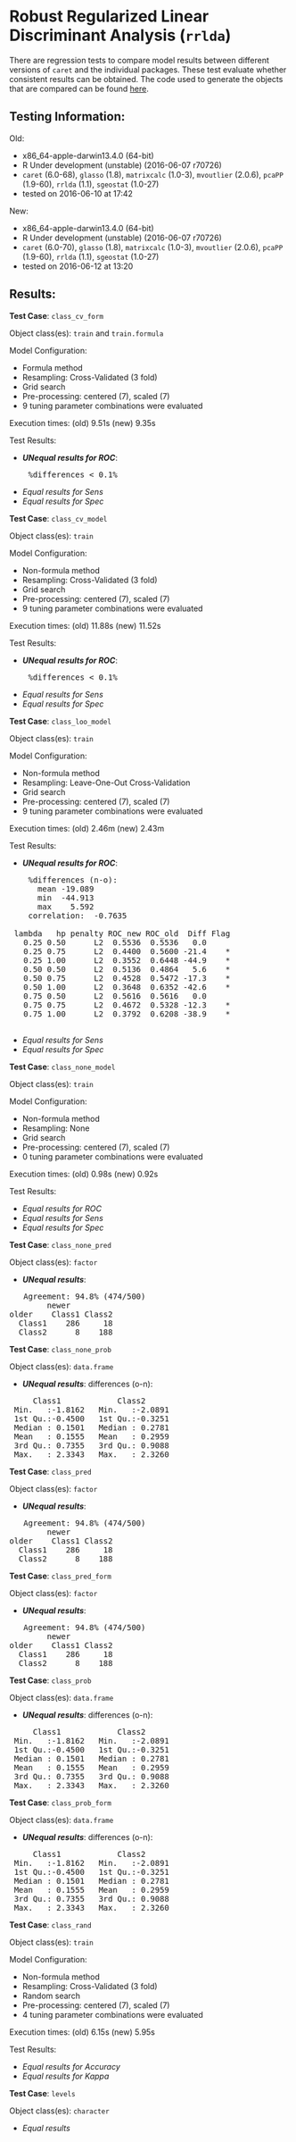 Robust Regularized Linear Discriminant Analysis (`rrlda`)
 ===== 

There are regression tests to compare model results between different versions of `caret` and the individual packages. These test evaluate whether consistent results can be obtained. The code used to generate the objects that are compared can be found [here](https://github.com/topepo/caret/blob/master/RegressionTests/Code/rrlda.R).

Testing Information:
---------

Old:

 * x86_64-apple-darwin13.4.0 (64-bit)
 * R Under development (unstable) (2016-06-07 r70726)
 * `caret` (6.0-68), `glasso` (1.8), `matrixcalc` (1.0-3), `mvoutlier` (2.0.6), `pcaPP` (1.9-60), `rrlda` (1.1), `sgeostat` (1.0-27)
 * tested on 2016-06-10 at 17:42


New:

 * x86_64-apple-darwin13.4.0 (64-bit)
 * R Under development (unstable) (2016-06-07 r70726)
 * `caret` (6.0-70), `glasso` (1.8), `matrixcalc` (1.0-3), `mvoutlier` (2.0.6), `pcaPP` (1.9-60), `rrlda` (1.1), `sgeostat` (1.0-27)
 * tested on 2016-06-12 at 13:20


Results:
---------

**Test Case**: `class_cv_form`

Object class(es): `train` and `train.formula`

Model Configuration:

 * Formula method
 * Resampling: Cross-Validated (3 fold)
 * Grid search
 * Pre-processing: centered (7), scaled (7)  
 * 9 tuning parameter combinations were evaluated


Execution times: (old) 9.51s (new) 9.35s

Test Results:

 * ***UNequal results for ROC***:

<pre>
    %differences < 0.1%
</pre>

 * _Equal results for Sens_
 * _Equal results for Spec_

**Test Case**: `class_cv_model`

Object class(es): `train`

Model Configuration:

 * Non-formula method
 * Resampling: Cross-Validated (3 fold)
 * Grid search
 * Pre-processing: centered (7), scaled (7)  
 * 9 tuning parameter combinations were evaluated


Execution times: (old) 11.88s (new) 11.52s

Test Results:

 * ***UNequal results for ROC***:

<pre>
    %differences < 0.1%
</pre>

 * _Equal results for Sens_
 * _Equal results for Spec_

**Test Case**: `class_loo_model`

Object class(es): `train`

Model Configuration:

 * Non-formula method
 * Resampling: Leave-One-Out Cross-Validation
 * Grid search
 * Pre-processing: centered (7), scaled (7)  
 * 9 tuning parameter combinations were evaluated


Execution times: (old) 2.46m (new) 2.43m

Test Results:

 * ***UNequal results for ROC***:

<pre>
    %differences (n-o):                  
      mean -19.089
      min  -44.913
      max    5.592
    correlation:  -0.7635 

 lambda   hp penalty ROC_new ROC_old  Diff Flag
   0.25 0.50      L2  0.5536  0.5536   0.0     
   0.25 0.75      L2  0.4400  0.5600 -21.4    *
   0.25 1.00      L2  0.3552  0.6448 -44.9    *
   0.50 0.50      L2  0.5136  0.4864   5.6    *
   0.50 0.75      L2  0.4528  0.5472 -17.3    *
   0.50 1.00      L2  0.3648  0.6352 -42.6    *
   0.75 0.50      L2  0.5616  0.5616   0.0     
   0.75 0.75      L2  0.4672  0.5328 -12.3    *
   0.75 1.00      L2  0.3792  0.6208 -38.9    *

</pre>

 * _Equal results for Sens_
 * _Equal results for Spec_

**Test Case**: `class_none_model`

Object class(es): `train`

Model Configuration:

 * Non-formula method
 * Resampling: None
 * Grid search
 * Pre-processing: centered (7), scaled (7)  
 * 0 tuning parameter combinations were evaluated


Execution times: (old) 0.98s (new) 0.92s

Test Results:

 * _Equal results for ROC_
 * _Equal results for Sens_
 * _Equal results for Spec_

**Test Case**: `class_none_pred`

Object class(es): `factor`

 * ***UNequal results***:
<pre>
   Agreement: 94.8% (474/500)
        newer
older    Class1 Class2
  Class1    286     18
  Class2      8    188
</pre>

**Test Case**: `class_none_prob`

Object class(es): `data.frame`

 * ***UNequal results***: differences (o-n):
<pre>
     Class1            Class2       
 Min.   :-1.8162   Min.   :-2.0891  
 1st Qu.:-0.4500   1st Qu.:-0.3251  
 Median : 0.1501   Median : 0.2781  
 Mean   : 0.1555   Mean   : 0.2959  
 3rd Qu.: 0.7355   3rd Qu.: 0.9088  
 Max.   : 2.3343   Max.   : 2.3260  
</pre>

**Test Case**: `class_pred`

Object class(es): `factor`

 * ***UNequal results***:
<pre>
   Agreement: 94.8% (474/500)
        newer
older    Class1 Class2
  Class1    286     18
  Class2      8    188
</pre>

**Test Case**: `class_pred_form`

Object class(es): `factor`

 * ***UNequal results***:
<pre>
   Agreement: 94.8% (474/500)
        newer
older    Class1 Class2
  Class1    286     18
  Class2      8    188
</pre>

**Test Case**: `class_prob`

Object class(es): `data.frame`

 * ***UNequal results***: differences (o-n):
<pre>
     Class1            Class2       
 Min.   :-1.8162   Min.   :-2.0891  
 1st Qu.:-0.4500   1st Qu.:-0.3251  
 Median : 0.1501   Median : 0.2781  
 Mean   : 0.1555   Mean   : 0.2959  
 3rd Qu.: 0.7355   3rd Qu.: 0.9088  
 Max.   : 2.3343   Max.   : 2.3260  
</pre>

**Test Case**: `class_prob_form`

Object class(es): `data.frame`

 * ***UNequal results***: differences (o-n):
<pre>
     Class1            Class2       
 Min.   :-1.8162   Min.   :-2.0891  
 1st Qu.:-0.4500   1st Qu.:-0.3251  
 Median : 0.1501   Median : 0.2781  
 Mean   : 0.1555   Mean   : 0.2959  
 3rd Qu.: 0.7355   3rd Qu.: 0.9088  
 Max.   : 2.3343   Max.   : 2.3260  
</pre>

**Test Case**: `class_rand`

Object class(es): `train`

Model Configuration:

 * Non-formula method
 * Resampling: Cross-Validated (3 fold)
 * Random search
 * Pre-processing: centered (7), scaled (7)  
 * 4 tuning parameter combinations were evaluated


Execution times: (old) 6.15s (new) 5.95s

Test Results:

 * _Equal results for Accuracy_
 * _Equal results for Kappa_

**Test Case**: `levels`

Object class(es): `character`

 * _Equal results_

